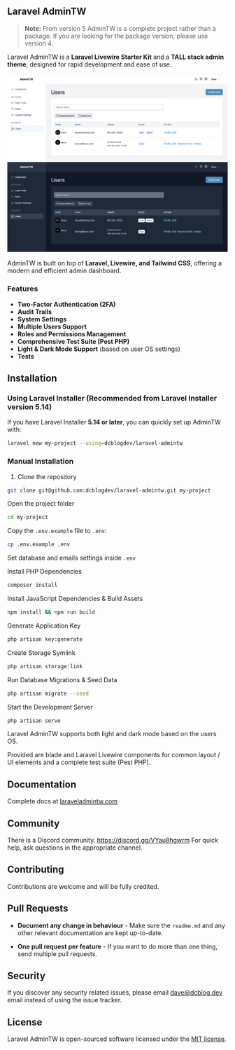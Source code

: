 ## Laravel AdminTW

> **Note:** From version 5 AdminTW is a complete project rather than a package. If you are looking for the package version, please use version 4.

Laravel AdminTW is a **Laravel Livewire Starter Kit** and a **TALL stack admin theme**, designed for rapid development and ease of use.

![AdminTW](https://raw.githubusercontent.com/dcblogdev/laravel-admintw/refs/heads/main/public/images/admintw-light.png)
![AdminTW](https://raw.githubusercontent.com/dcblogdev/laravel-admintw/refs/heads/main/public/images/admintw-dark.png)

AdminTW is built on top of **Laravel, Livewire, and Tailwind CSS**, offering a modern and efficient admin dashboard.

### **Features**
- **Two-Factor Authentication (2FA)**
- **Audit Trails**
- **System Settings**
- **Multiple Users Support**
- **Roles and Permissions Management**
- **Comprehensive Test Suite (Pest PHP)**
- **Light & Dark Mode Support** (based on user OS settings)
- **Tests**


## **Installation**

### **Using Laravel Installer (Recommended from Laravel Installer version 5.14)**

If you have Laravel Installer **5.14 or later**, you can quickly set up AdminTW with:

```bash
laravel new my-project --using=dcblogdev/laravel-admintw
```

### **Manual Installation**

1. Clone the repository

```bash
git clone git@github.com:dcblogdev/laravel-admintw.git my-project
```

Open the project folder

```bash
cd my-project
```

Copy the `.env.example` file to `.env`:

```bash
cp .env.example .env
```

Set database and emails settings inside `.env`

Install PHP Dependencies

```bash
composer install
```

Install JavaScript Dependencies & Build Assets
```bash
npm install && npm run build
```

Generate Application Key
```bash
php artisan key:generate
```

Create Storage Symlink
```bash
php artisan storage:link
```

Run Database Migrations & Seed Data
```bash
php artisan migrate --seed
```

Start the Development Server
```bash
php artisan serve
```

Laravel AdminTW supports both light and dark mode based on the users OS.

Provided are blade and Laravel Livewire components for common layout / UI elements and a complete test suite (Pest PHP).

## Documentation

Complete docs at [laraveladmintw.com](https://laraveladmintw.com)

## Community

There is a Discord community. https://discord.gg/VYau8hgwrm For quick help, ask questions in the appropriate channel.

## Contributing

Contributions are welcome and will be fully credited.

## Pull Requests

- **Document any change in behaviour** - Make sure the `readme.md` and any other relevant documentation are kept up-to-date.

- **One pull request per feature** - If you want to do more than one thing, send multiple pull requests.

## Security

If you discover any security related issues, please email dave@dcblog.dev email instead of using the issue tracker.

## License

Laravel AdminTW is open-sourced software licensed under the [MIT license](https://opensource.org/licenses/MIT).
